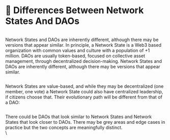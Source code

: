 # 🔘 Differences Between Network States And DAOs

<figure><img src="https://lh3.googleusercontent.com/aa2UwE6oQqEQsaXZnOKuhC6E3slqau5a3M2gmfz5yIntzxZHImy9-XcbIOyEzU2fPX4tlY28BxfjfJ-xIYmlnR4Bjtmy9xbG1HFj_tsBUWGsuxyle80O4-xehMYor03ggQievcLNavbVHgtlp_eplMU0KML-i0cPTtj0gvz9PpJPLevTW8Q0Jp36qSEY2w" alt=""><figcaption></figcaption></figure>

Network States and DAOs are inherently different, although there may be versions that appear similar. In principle, a Network State is a Web3 based organization with common values and culture with a population of +1 million. DAOs are usually token-based, focused on collective asset management, through decentralized decision-making. Network States and DAOs are inherently different, although there may be versions that appear similar.

<figure><img src="https://lh6.googleusercontent.com/sgHSbDc_WdTDoRUKYiCuNTbNy8Q2g8Y0Hpzh-HeidbfCjnaiepTTmlUuQWPRERJL3CfJNzen3pdRcD9fXwk4RAtTWZ_BPq_SWkC7Yr-OmnW8v9Cp4vBiArub9PmyRdDuagOjvmNSgMCcg5yQY2JzbGumHrlRZzwamJionPBJXljCcLGp8n3XFjeWZEcSLw" alt=""><figcaption></figcaption></figure>

Network States are value-based, and while they may be decentralized (one member, one vote) a Network State could also have centralized leadership, if citizens choose that. Their evolutionary path will be different from that of a DAO:

<figure><img src="https://lh3.googleusercontent.com/sDArckOd9IdD-oOGK9lvENrGahIYBmc8nlQztYHCPvmTMv4CSyt4_IY15v0qrMYkzDZ31raLkCkApT-t0P_4HNbvESv5_5t5bmxhJPtQgFqsqDuUjF0GeBWkmysj9z8vYNvDuXAe-E04hdJMcbIGAeLsq7qJwDHTwWWyspPOwAU5W3Uj9GkRvH4MOJWAHw" alt=""><figcaption></figcaption></figure>

There could be DAOs that look similar to Network States and Network States that look closer to DAOs. There may be grey areas and edge cases in practice but the two concepts are meaningfully distinct.\
\
